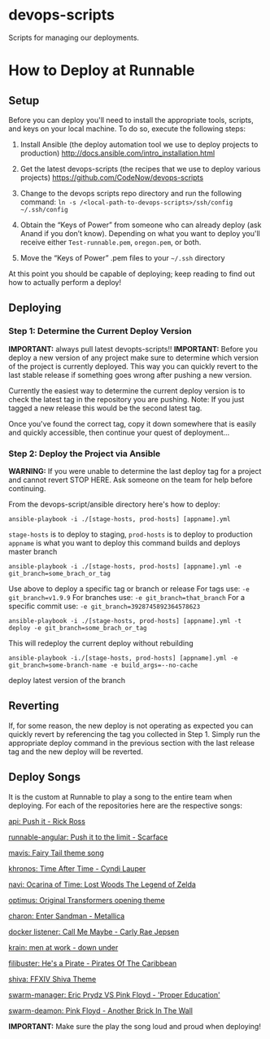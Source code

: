 devops-scripts
==============

Scripts for managing our deployments.

# How to Deploy at Runnable
## Setup

Before you can deploy you'll need to install the appropriate tools, scripts, and keys on your local machine.
To do so, execute the following steps:

1. Install Ansible (the deploy automation tool we use to deploy projects to production)
http://docs.ansible.com/intro_installation.html

2. Get the latest devops-scripts (the recipes that we use to deploy various projects)
https://github.com/CodeNow/devops-scripts

3. Change to the devops scripts repo directory and run the following command:
`ln -s /<local-path-to-devops-scripts>/ssh/config ~/.ssh/config`

4. Obtain the “Keys of Power” from someone who can already deploy (ask Anand if you don’t know). Depending on what you want to deploy you'll receive either `Test-runnable.pem`, `oregon.pem`, or both.

5. Move the “Keys of Power” .pem  files to your `~/.ssh` directory

At this point you should be capable of deploying;
keep reading to find out how to actually perform a deploy!

## Deploying

### Step 1: Determine the Current Deploy Version
**IMPORTANT:** always pull latest devopts-scripts!!
**IMPORTANT:** Before you deploy a new version of any project make sure to determine which version of the project is currently deployed. This way you can quickly revert to the last stable release if something goes wrong after pushing a new version.

Currently the easiest way to determine the current deploy version is to check the latest tag in the repository you are pushing. Note: If you just tagged a new release this would be the second latest tag.

Once you've found the correct tag, copy it down somewhere that is easily and quickly accessible, then continue your quest of deployment...

### Step 2: Deploy the Project via Ansible
**WARNING:** If you were unable to determine the last deploy tag for a project and cannot revert STOP HERE. Ask someone on the team for help before continuing.

From the devops-script/ansible directory here's how to deploy:
```
ansible-playbook -i ./[stage-hosts, prod-hosts] [appname].yml
```
`stage-hosts` is to deploy to staging, `prod-hosts` is to deploy to production
`appname` is what you want to deploy
this command builds and deploys master branch

```
ansible-playbook -i ./[stage-hosts, prod-hosts] [appname].yml -e git_branch=some_brach_or_tag
```
Use above to deploy a specific tag or branch or release
For tags use: `-e git_branch=v1.9.9`
For branches use: `-e git_branch=that_branch`
For a specific commit use: `-e git_branch=3928745892364578623`

```
ansible-playbook -i ./[stage-hosts, prod-hosts] [appname].yml -t deploy -e git_branch=some_brach_or_tag
```
This will redeploy the current deploy without rebuilding

```
ansible-playbook -i./[stage-hosts, prod-hosts] [appname].yml -e git_branch=some-branch-name -e build_args=--no-cache
```

deploy latest version of the branch

## Reverting

If, for some reason, the new deploy is not operating as expected you can quickly revert by referencing the tag you collected in Step 1. Simply run the appropriate deploy command in the previous section with the last release tag and the new deploy will be reverted.

## Deploy Songs

It is the custom at Runnable to play a song to the entire team when deploying. For each of the repositories here are the respective songs:

[api: Push it - Rick Ross](https://www.youtube.com/watch?v=qk2jeE1LOn8)

[runnable-angular: Push it to the limit - Scarface](https://www.youtube.com/watch?v=9D-QD_HIfjA)

[mavis: Fairy Tail theme song](https://www.youtube.com/watch?v=R4UFCTMrV-o)

[khronos: Time After Time - Cyndi Lauper](https://www.youtube.com/watch?v=VdQY7BusJNU)

[navi: Ocarina of Time: Lost Woods The Legend of Zelda](https://www.youtube.com/watch?v=iOGpdGEEcJM)

[optimus: Original Transformers opening theme](https://www.youtube.com/watch?v=nLS2N9mHWaw)

[charon: Enter Sandman - Metallica](https://www.youtube.com/watch?v=CD-E-LDc384)

[docker listener: Call Me Maybe - Carly Rae Jepsen](https://www.youtube.com/watch?v=fWNaR-rxAic)

[krain: men at work - down under](https://www.youtube.com/watch?v=XfR9iY5y94s)

[filibuster: He's a Pirate - Pirates Of The Caribbean](https://www.youtube.com/watch?v=yRh-dzrI4Z4)

[shiva: FFXIV Shiva Theme](https://www.youtube.com/watch?v=noJiH8HLZw4)

[swarm-manager: Eric Prydz VS Pink Floyd - 'Proper Education'](https://www.youtube.com/watch?v=IttkDYE33aU)

[swarm-deamon: Pink Floyd - Another Brick In The Wall](https://www.youtube.com/watch?v=5IpYOF4Hi6Q)

**IMPORTANT:** Make sure the play the song loud and proud when deploying!
